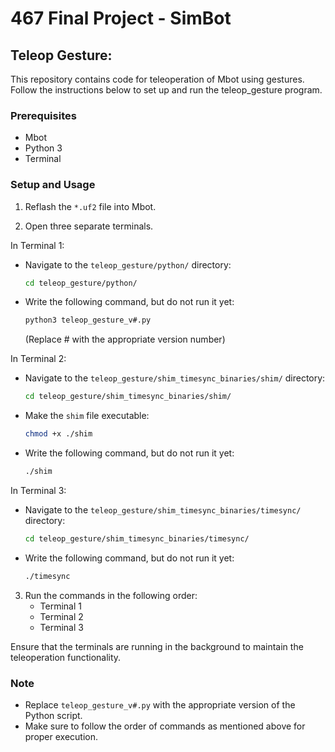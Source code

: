 # 467 Final Project - SimBot

## Teleop Gesture:

This repository contains code for teleoperation of Mbot using gestures. Follow the instructions below to set up and run the teleop_gesture program.

### Prerequisites

- Mbot
- Python 3
- Terminal

### Setup and Usage

1. Reflash the `*.uf2` file into Mbot.

2. Open three separate terminals.

In Terminal 1:
- Navigate to the `teleop_gesture/python/` directory:
  ```bash
  cd teleop_gesture/python/
    ```
- Write the following command, but do not run it yet:
  ```bash
  python3 teleop_gesture_v#.py
  ```
  (Replace # with the appropriate version number)

In Terminal 2:
- Navigate to the `teleop_gesture/shim_timesync_binaries/shim/` directory:
  ```bash
  cd teleop_gesture/shim_timesync_binaries/shim/
  ```
- Make the `shim` file executable:
  ```bash
  chmod +x ./shim
  ```
- Write the following command, but do not run it yet:
  ```bash
  ./shim
  ```

In Terminal 3:
- Navigate to the `teleop_gesture/shim_timesync_binaries/timesync/` directory:
  ```bash
  cd teleop_gesture/shim_timesync_binaries/timesync/
  ```
- Write the following command, but do not run it yet:
  ```bash
  ./timesync
  ```

3. Run the commands in the following order:
    - Terminal 1
    - Terminal 2
    - Terminal 3

Ensure that the terminals are running in the background to maintain the teleoperation functionality.

### Note

- Replace `teleop_gesture_v#.py` with the appropriate version of the Python script.
- Make sure to follow the order of commands as mentioned above for proper execution.
